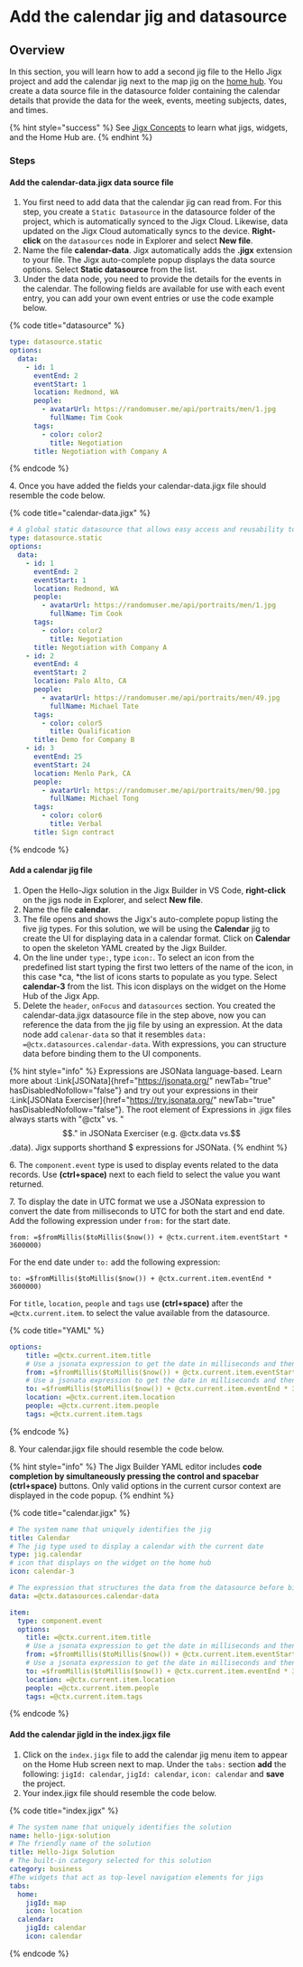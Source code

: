 # Add the calendar jig and datasource

## Overview

In this section, you will learn how to add a second jig file to the Hello Jigx project and add the calendar jig next to the map jig on the [home hub](../../../building-apps-with-jigx/ui/home-hub/home-hub.md). You create a data source file in the datasource folder containing the calendar details that provide the data for the week, events, meeting subjects, dates, and times.

{% hint style="success" %}
See [Jigx Concepts](<../../../Understanding the basics/Jigx Concepts.md>) to learn what jigs, widgets, and the Home Hub are.
{% endhint %}

### Steps

#### Add the calendar-data.jigx data source file

1. You first need to add data that the calendar jig can read from. For this step, you create a `Static Datasource` in the datasource folder of the project, which is automatically synced to the Jigx Cloud. Likewise, data updated on the Jigx Cloud automatically syncs to the device. **Right-click** on the `datasources` node in Explorer and select **New file**.
2. Name the file **calendar-data**. Jigx automatically adds the **.jigx** extension to your file. The Jigx auto-complete popup displays the data source options. Select **Static datasource** from the list.
3. Under the data node, you need to provide the details for the events in the calendar. The following fields are available for use with each event entry, you can add your own event entries or use the code example below.

{% code title="datasource" %}
```yaml
type: datasource.static
options:
  data:
    - id: 1
      eventEnd: 2 
      eventStart: 1 
      location: Redmond, WA 
      people:
        - avatarUrl: https://randomuser.me/api/portraits/men/1.jpg   
          fullName: Tim Cook 
      tags:
        - color: color2 
          title: Negotiation 
      title: Negotiation with Company A
```
{% endcode %}

4\. Once you have added the fields your calendar-data.jigx file should resemble the code below.

{% code title="calendar-data.jigx" %}
```yaml
# A global static datasource that allows easy access and reusability to the data across various jigs and components
type: datasource.static
options:
  data:
    - id: 1
      eventEnd: 2 
      eventStart: 1 
      location: Redmond, WA 
      people:
        - avatarUrl: https://randomuser.me/api/portraits/men/1.jpg   
          fullName: Tim Cook 
      tags:
        - color: color2 
          title: Negotiation 
      title: Negotiation with Company A
    - id: 2
      eventEnd: 4
      eventStart: 2  
      location: Palo Alto, CA
      people:
        - avatarUrl: https://randomuser.me/api/portraits/men/49.jpg
          fullName: Michael Tate
      tags:
        - color: color5
          title: Qualification
      title: Demo for Company B
    - id: 3
      eventEnd: 25
      eventStart: 24
      location: Menlo Park, CA
      people:
        - avatarUrl: https://randomuser.me/api/portraits/men/90.jpg
          fullName: Michael Tong
      tags:
        - color: color6
          title: Verbal
      title: Sign contract  
```
{% endcode %}

#### Add a calendar jig file

1. Open the Hello-Jigx solution in the Jigx Builder in VS Code, **right-click** on the jigs node in Explorer, and select **New file**.
2. Name the file **calendar**.
3. The file opens and shows the Jigx's auto-complete popup listing the five jig types. For this solution, we will be using the **Calendar** jig to create the UI for displaying data in a calendar format. Click on **Calendar** to open the skeleton YAML created by the Jigx Builder.
4. On the line under `type:`, type `icon:`. To select an icon from the predefined list start typing the first two letters of the name of the icon, in this case \*ca, \*the list of icons starts to populate as you type. Select **calendar-3** from the list. This icon displays on the widget on the Home Hub of the Jigx App.
5. Delete the `header`, `onFocus` and `datasources` section. You created the calendar-data.jigx datasource file in the step above, now you can reference the data from the jig file by using an expression. At the data node add `calenar-data` so that it resembles `data: =@ctx.datasources.calendar-data`. With expressions, you can structure data before binding them to the UI components.

{% hint style="info" %}
Expressions are JSONata language-based. Learn more about :Link\[JSONata]{href="https://jsonata.org/" newTab="true" hasDisabledNofollow="false"} and try out your expressions in their :Link\[JSONata Exerciser]{href="https://try.jsonata.org/" newTab="true" hasDisabledNofollow="false"}. The root element of Expressions in .jigx files always starts with "@ctx" vs. "$$." in JSONata Exerciser (e.g. @ctx.data vs.$$.data). Jigx supports shorthand $ expressions for JSONata.
{% endhint %}

6\. The `component.event` type is used to display events related to the data records. Use **(ctrl+space)** next to each field to select the value you want returned.

7\. To display the date in UTC format we use a JSONata expression to convert the date from milliseconds to UTC for both the start and end date. Add the following expression under `from:` for the start date.

`from: =$fromMillis($toMillis($now()) + @ctx.current.item.eventStart * 3600000)`

For the end date under `to:` add the following expression:

`to: =$fromMillis($toMillis($now()) + @ctx.current.item.eventEnd * 3600000)`

For `title`, `location`, `people` and `tags` use **(ctrl+space)** after the `=@ctx.current.item`. to select the value available from the datasource.

{% code title="YAML" %}
```yaml
options:
    title: =@ctx.current.item.title
    # Use a jsonata expression to get the date in milliseconds and then convert it to UCT for the start time 
    from: =$fromMillis($toMillis($now()) + @ctx.current.item.eventStart * 3600000)
    # Use a jsonata expression to get the date in milliseconds and then convert it to UCT for the end time
    to: =$fromMillis($toMillis($now()) + @ctx.current.item.eventEnd * 3600000)
    location: =@ctx.current.item.location
    people: =@ctx.current.item.people
    tags: =@ctx.current.item.tags
```
{% endcode %}

8\. Your calendar.jigx file should resemble the code below.

{% hint style="info" %}
The Jigx Builder YAML editor includes **code completion by simultaneously pressing the control and spacebar (ctrl+space)** buttons. Only valid options in the current cursor context are displayed in the code popup.&#x20;
{% endhint %}

{% code title="calendar.jigx" %}
```yaml
# The system name that uniquely identifies the jig
title: Calendar
# The jig type used to display a calendar with the current date
type: jig.calendar
# icon that displays on the widget on the home hub
icon: calendar-3

# The expression that structures the data from the datasource before binding it to the jig. Expressions are JSONata based
data: =@ctx.datasources.calendar-data

item:
  type: component.event
  options:
    title: =@ctx.current.item.title
    # Use a jsonata expression to get the date in milliseconds and then convert it to UCT for the start time 
    from: =$fromMillis($toMillis($now()) + @ctx.current.item.eventStart * 3600000)
    # Use a jsonata expression to get the date in milliseconds and then convert it to UCT for the end time
    to: =$fromMillis($toMillis($now()) + @ctx.current.item.eventEnd * 3600000)
    location: =@ctx.current.item.location
    people: =@ctx.current.item.people
    tags: =@ctx.current.item.tags
```
{% endcode %}

#### Add the calendar jigId in the index.jigx file

1. Click on the `index.jigx` file to add the calendar jig menu item to appear on the Home Hub screen next to map. Under the `tabs:` section **add** the following: `jigId: calendar`, `jigId: calendar`, `icon: calendar` and **save** the project.
2. Your index.jigx file should resemble the code below.

{% code title="index.jigx" %}
```yaml
# The system name that uniquely identifies the solution
name: hello-jigx-solution
# The friendly name of the solution
title: Hello-Jigx Solution
# The built-in category selected for this solution
category: business
#The widgets that act as top-level navigation elements for jigs
tabs:
  home:
    jigId: map
    icon: location
  calendar:
    jigId: calendar
    icon: calendar
```
{% endcode %}
